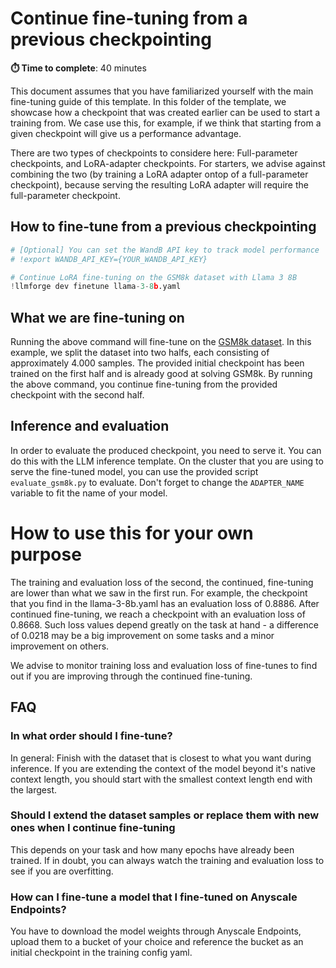 # Continue fine-tuning from a previous checkpointing

**⏱️ Time to complete**: 40 minutes

This document assumes that you have familiarized yourself with the main fine-tuning guide of this template.
In this folder of the template, we showcase how a checkpoint that was created earlier can be used to start a training from.
We case use this, for example, if we think that starting from a given checkpoint will give us a performance advantage.

There are two types of checkpoints to considere here: Full-parameter checkpoints, and LoRA-adapter checkpoints.
For starters, we advise against combining the two (by training a LoRA adapter ontop of a full-parameter checkpoint), because serving the resulting LoRA adapter will require the full-parameter checkpoint.

## How to fine-tune from a previous checkpointing


```python
# [Optional] You can set the WandB API key to track model performance
# !export WANDB_API_KEY={YOUR_WANDB_API_KEY}

# Continue LoRA fine-tuning on the GSM8k dataset with Llama 3 8B
!llmforge dev finetune llama-3-8b.yaml
```

## What we are fine-tuning on

Running the above command will fine-tune on the [GSM8k dataset](https://huggingface.co/datasets/gsm8k). 
In this example, we split the dataset into two halfs, each consisting of approximately 4.000 samples.
The provided initial checkpoint has been trained on the first half and is already good at solving GSM8k. By running the above command, you continue fine-tuning from the provided checkpoint with the second half.

## Inference and evaluation

In order to evaluate the produced checkpoint, you need to serve it. You can do this with the LLM inference template.
On the cluster that you are using to serve the fine-tuned model, you can use the provided script `evaluate_gsm8k.py` to evaluate.
Don't forget to change the `ADAPTER_NAME` variable to fit the name of your model.

# How to use this for your own purpose

The training and evaluation loss of the second, the continued, fine-tuning are lower than what we saw in the first run.
For example, the checkpoint that you find in the llama-3-8b.yaml has an evaluation loss of 0.8886.
After continued fine-tuning, we reach a checkpoint with an evaluation loss of 0.8668.
Such loss values depend greatly on the task at hand - a difference of 0.0218 may be a big improvement on some tasks and a minor improvement on others.

We advise to monitor training loss and evaluation loss of fine-tunes to find out if you are improving through the continued fine-tuning.

## FAQ

### In what order should I fine-tune?

In general: Finish with the dataset that is closest to what you want during inference.
If you are extending the context of the model beyond it's native context length, you should start with the smallest context length end with the largest.

### Should I extend the dataset samples or replace them with new ones when I continue fine-tuning

This depends on your task and how many epochs have already been trained. If in doubt, you can always watch the training and evaluation loss to see if you are overfitting.

### How can I fine-tune a model that I fine-tuned on Anyscale Endpoints?

You have to download the model weights through Anyscale Endpoints, upload them to a bucket of your choice and reference the bucket as an initial checkpoint in the training config yaml.
```
